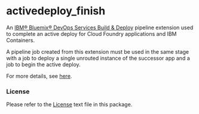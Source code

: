 # activedeploy_finish

An [IBM® Bluemix® DevOps Services Build & Deploy](https://hub.jazz.net/docs/deploy/) pipeline extension used to complete an active deploy for Cloud Foundry applications and IBM Containers.

A pipeline job created from this extension must be used in the same stage with a job to deploy a single unrouted instance of the successor app and a job to begin the active deploy.

For more details, see [here](https://console.ng.bluemix.net/docs/services/ActiveDeploy/updatingapps.html#adpipeline).

### License

Please refer to the [License](https://github.com/IBMActiveDeploy-Toolchain/activedeploy_finish/blob/master/License.txt) text file in this package.
